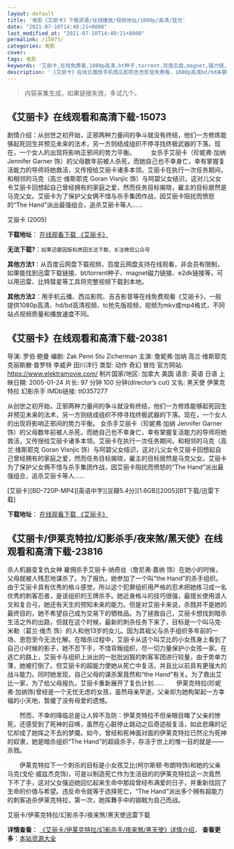 ```yaml
---
layout: default
title: '电影《艾丽卡》下载资源/在线播放/视频地址/1080p/高清/蓝光'
date: "2021-07-10T14:40:21+0800"
last_modified_at: "2021-07-10T14:40:21+0800"
permalink: /15073/
categories: 电影
cover:
tags: 电影
keywords: '艾丽卡,在线免费看,1080p高清,bt种子,torrent,百度云盘,magnet,磁力链,迅雷下载资源'
description: '《艾丽卡》在线云播放手机西瓜影院吉吉影音免费看，1080p高清bd/hd未删减完整版和tc抢先枪版，mkv/mp4格式，附带bt/torrent种子、magnet/磁力链、百度云盘、网盘资源迅雷下载链接'
---
```


>内容采集生成，如果链接失效，多试几个。


## 《艾丽卡》在线观看和高清下载-15073

剧情介绍：从创世之初开始，正邪两种力量间的争斗就没有终结，他们一方修炼能够起死回生并预见未来的法术，另一方则结成组织不停寻找终极武器的下落。现在，一个女人的出现将影响正邪间的势力平衡。  　　女杀手艾丽卡（珍妮弗·加纳 Jennifer Garner 饰）的父母数年前被人杀死，而她自己也不幸身亡，幸有掌握复活能力的导师将她救活，又传授给艾丽卡诸多本领。艾丽卡在执行一次任务期间，和相邻的马克（高兰·维斯耶克 Goran Visnjic 饰）与阿碧父女结识，这对儿父女令艾丽卡回想起自己曾经拥有的家庭之爱，然而任务目标揭晓，雇主的目标居然是马克父女。艾丽卡为了保护父女俩不惜与杀手集团作战，因艾丽卡阻扰而愤怒的“The Hand”派出最强组合，追杀艾丽卡等人……


艾丽卡 (2005)

**下载地址**： [在线观看下载 《艾丽卡》](https://www.btbtdy.me/btdy/dy4824.html) 


**无法下载?**：`如果迅雷因版权原因无法下载，关注微信公众号 `

**其他方法1**：从百度云网盘下载视频，百度云网盘支持在线观看，非会员有限制，如果能找到迅雷下载链接、bt/torrent种子、magnet磁力链接、e2dk链接等，可以用迅雷、比特彗星等工具将完整视频下载到本地。

**其他方法2**：用手机云播、西瓜影院、吉吉影音等在线免费观看《艾丽卡》，一般提供1080p高清、hd/bd高清视频、tc抢先版视频，视频为mkv或mp4格式，不同站点视频质量和播放速度不同。


## 《艾丽卡》在线观看和高清下载-20381

导演: 罗伯·鲍曼 编剧: Zak Penn Stu Zicherman 主演: 詹妮弗·加纳 高兰·维斯耶克 克丽斯滕·普罗特 李威尹 田川洋行 类型: 动作 奇幻 冒险 官方网站: https://www.elektramovie.com/ 制片国家/地区: 加拿大 美国 语言: 英语 日语 上映日期: 2005-01-24 片长: 97 分钟 100 分钟(director’s cut) 又名: 黑天使 伊莱克特拉 幻影杀手 IMDb链接: tt0357277

从创世之初开始，正邪两种力量间的争斗就没有终结，他们一方修炼能够起死回生并预见未来的法术，另一方则结成组织不停寻找终极武器的下落。现在，一个女人的出现将影响正邪间的势力平衡。 女杀手艾丽卡（珍妮弗·加纳 Jennifer Garner 饰）的父母数年前被人杀死，而她自己也不幸身亡，幸有掌握复活能力的导师将她救活，又传授给艾丽卡诸多本领。艾丽卡在执行一次任务期间，和相邻的马克（高兰·维斯耶克 Goran Visnjic 饰）与阿碧父女结识，这对儿父女令艾丽卡回想起自己曾经拥有的家庭之爱，然而任务目标揭晓，雇主的目标居然是马克父女。艾丽卡为了保护父女俩不惜与杀手集团作战，因艾丽卡阻扰而愤怒的“The Hand”派出最强组合，追杀艾丽卡等人……


[艾丽卡][BD-720P-MP4][英语中字][豆瓣5.4分][1.6GB][2005][BT下载/迅雷下载]

**下载地址**： [在线观看下载 《艾丽卡》](https://www.btdx8.com/torrent/elektra_2005.html) 


## 《艾丽卡/伊莱克特拉/幻影杀手/夜来煞/黑天使》在线观看和高清下载-23816

杀人机器变复仇女神 雇佣杀手艾丽卡·纳奇丝（詹尼弗&middot;嘉纳 饰）在她小的时候，父母就被人残忍地谋杀了。为了报仇，她参加了一个叫“the Hand”的杀手组织。由于艾丽卡具有优秀的格斗感觉，所以这个犯罪组织用严格的忍术把她练习成一名优秀的刺客忍者，是该组织的王牌杀手。她近身格斗的技巧很强，最擅长使用浪人叉和复合弓，她还有天生的预知未来的能力。但是对艾丽卡来说，杀戮并不是她的最终目的，她不希望自己成为交易下的牺牲品。为了拯救自己，艾丽卡想找到暗杀生活之外的出路，但就在这个时候，最新的刺杀任务下来了，目标是一个叫马克·米勒（葛兰&middot;维杰 饰）的人和他13岁的女儿。因为其祖父与杀手组织多年前的一场、恩怨至今无法化解。在暗杀过程中，艾丽卡从这个叫艾比的小女孩身上看到了自己小时候的影子，她不忍下手，不惜背叛组织，尽一切力量保护小女孩一家。在逃亡的路上，艾丽卡与组织上派出的一批批凶狠的刺客军团进行较量，由于势单力薄，她被打倒了。但艾丽卡的超能力使她从死亡中复活，并且比以前具有更强大的战斗能力。同时她发现，自己父母的谋杀案竟然和“the Hand”有关。为了救出艾比一家，为了给父母报仇，艾丽卡重新展开了复仇计划&hellip;…　　伊莱克特拉(珍妮弗&middot;加纳饰)曾经是一个无忧无虑的女孩，虽然母亲早逝，父亲却为她构架起一方幸福的小天地，暂缓了没有母爱的遗憾。</p>　　然而，不幸的降临总是让人猝不及防：伊莱克特拉不但亲眼目睹了父亲的惨死，还感受到了死神的召唤，虽然在心脏停止跳动之后奇迹般复活，如此悲痛的记忆却成了她挥之不去的梦魇。如今，曾经和死神面对面的伊莱克特拉已然沦为死神的奴隶，她是暗杀组织“The Hand”的超级杀手，存活于世上的惟一目的就是——杀戮。</p>　　伊莱克特拉下一个刺杀的目标是小女孩艾比(柯尔斯顿·布朗特饰)和她的父亲马克(戈伦·威兹杰克饰)，可是以制造死亡作为生活目的的伊莱克特拉这一次竟然下不了手，这对父女强迫她回忆起来生命中那段曾经布满爱的日子，并重新找回了生命的价值与希望。违反命令就等于选择死亡，&ldquo;The Hand”派出多个拥有超能力的刺客追杀伊莱克特拉，第一次，她挥舞手中的钢戟为自己而战。</p>


艾丽卡/伊莱克特拉/幻影杀手/夜来煞/黑天使迅雷下载

**详情查看**： [《艾丽卡/伊莱克特拉/幻影杀手/夜来煞/黑天使》详情介绍](/movie/23816/)， **查看更多**：[本站资源大全](/movie/t/all/)

